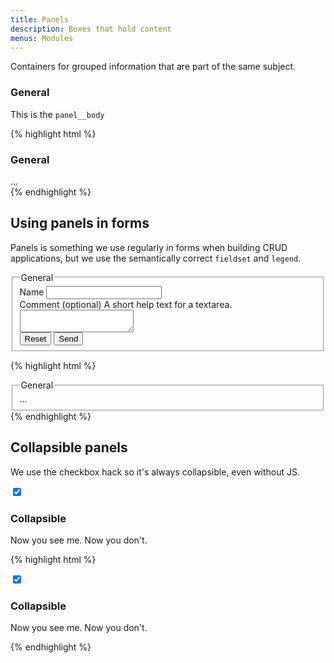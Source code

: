 ```yaml
---
title: Panels
description: Boxes that hold content
menus: Modules
---
```


Containers for grouped information that are part of the same subject.

<div class="fp-example">
	<div class="panel">
		<div class="panel__heading">
			<h3 class="panel__title">General</h3>
		</div>
		<div class="panel__body">
			<p>This is the <code>panel__body</code></p>
		</div>
	</div>
</div>

{% highlight html %}
<div class="panel">
	<div class="panel__heading">
		<h3 class="panel__title">General</h3>
	</div>
	<div class="panel__body">
		...
	</div>
</div>
{% endhighlight %}

## Using panels in forms

Panels is something we use regularly in forms when building CRUD applications, but we use the semantically correct `fieldset` and `legend`.

<div class="fp-example">
	<fieldset class="panel">
		<legend class="panel__title">General</legend>
		<div class="panel__body">
			<div class="form__group">
				<label for="panelinputid" class="form__label">Name</label>
				<input id="panelinputid" name="panelinputname" type="text" class="form__field" />
			</div>
			<div class="form__group">
				<label for="paneltextareid" class="form__label">Comment <span class="form__label-meta">(optional)</span></label>
				<span class="form__helptext" id="paneltextareahelptext">A short help text for a textarea.</span>
				<textarea name="textareaname" id="paneltextareaid" class="form__textarea" aria-describedby="paneltextareahelptext"></textarea>
			</div>
			<div class="form__actions">
				<button class="button button--default" type="reset">Reset</button>
				<button class="button button--primary" type="submit">Send</button>
			</div>
		</div>
	</fieldset>
</div>

{% highlight html %}
<fieldset class="panel">
	<legend class="panel__title">General</legend>
	<div class="panel__body">
		...
	</div>
</fieldset>
{% endhighlight %}

## Collapsible panels

We use the checkbox hack so it's always collapsible, even without JS.

<div class="fp-example">
	<div class="panel panel--collapsible">
		<input type="checkbox" class="panel__trigger" id="panelXtrigger" checked="checked" />
		<label for="panelXtrigger" class="panel__toggler" aria-label="Click to toggle this panel">
		</label>
		<div class="panel__heading">
			<h3 class="panel__title">Collapsible</h3>
		</div>
		<div class="panel__body">
			<p>Now you see me. Now you don't.</p>
		</div>
	</div>
</div>

{% highlight html %}
<div class="panel panel--collapsible">
	<input type="checkbox" class="panel__trigger" id="panelXtrigger" checked="checked" />
	<label for="panelXtrigger" class="panel__toggler" aria-label="Click to toggle this panel">
	</label>
	<div class="panel__heading">
		<h3 class="panel__title">Collapsible</h3>
	</div>
	<div class="panel__body">
		<p>Now you see me. Now you don't.</p>
	</div>
</div>
{% endhighlight %}
